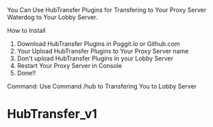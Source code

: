 You Can Use HubTransfer Plugins for Transfering
to Your Proxy Server Waterdog to Your Lobby Server.

How to Install

1. Download HubTransfer Plugins in Poggit.io or Github.com
2. Your Upload HubTransfer Plugins to Your Proxy Server
   name
3. Don't upload HubTransfer Plugins in your Lobby Server
4. Restart Your Proxy Server in Console
5. Done!! 

Command: 
Use Command /hub to Transfering You to Lobby Server

# HubTransfer_v1
